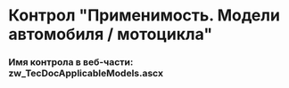 ﻿---
description: 2.4.11.0
---
# Контрол "Применимость. Модели автомобиля / мотоцикла"
### Имя контрола в веб-части: zw_TecDocApplicableModels.ascx

